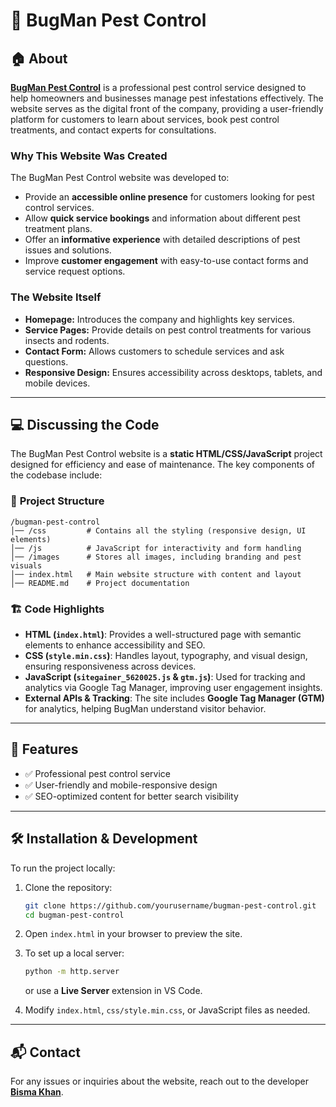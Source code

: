 # 🐜 BugMan Pest Control

## 🏠 About

**[BugMan Pest Control](https://bugmanpestcontrol.us)** is a professional pest control service designed to help homeowners and businesses manage pest infestations effectively. The website serves as the digital front of the company, providing a user-friendly platform for customers to learn about services, book pest control treatments, and contact experts for consultations.


### Why This Website Was Created
The BugMan Pest Control website was developed to:
- Provide an **accessible online presence** for customers looking for pest control services.
- Allow **quick service bookings** and information about different pest treatment plans.
- Offer an **informative experience** with detailed descriptions of pest issues and solutions.
- Improve **customer engagement** with easy-to-use contact forms and service request options.

### The Website Itself
- **Homepage:** Introduces the company and highlights key services.
- **Service Pages:** Provide details on pest control treatments for various insects and rodents.
- **Contact Form:** Allows customers to schedule services and ask questions.
- **Responsive Design:** Ensures accessibility across desktops, tablets, and mobile devices.

---

## 💻 Discussing the Code

The BugMan Pest Control website is a **static HTML/CSS/JavaScript** project designed for efficiency and ease of maintenance. The key components of the codebase include:

### 📂 **Project Structure**
```
/bugman-pest-control
│── /css         # Contains all the styling (responsive design, UI elements)
│── /js          # JavaScript for interactivity and form handling
│── /images      # Stores all images, including branding and pest visuals
│── index.html   # Main website structure with content and layout
│── README.md    # Project documentation
```

### 🏗️ **Code Highlights**
- **HTML (`index.html`)**: Provides a well-structured page with semantic elements to enhance accessibility and SEO.
- **CSS (`style.min.css`)**: Handles layout, typography, and visual design, ensuring responsiveness across devices.
- **JavaScript (`sitegainer_5620025.js` & `gtm.js`)**: Used for tracking and analytics via Google Tag Manager, improving user engagement insights.
- **External APIs & Tracking**: The site includes **Google Tag Manager (GTM)** for analytics, helping BugMan understand visitor behavior.

---

## 🚀 Features
- ✅ Professional pest control service 
- ✅ User-friendly and mobile-responsive design
- ✅ SEO-optimized content for better search visibility

---

## 🛠️ Installation & Development
To run the project locally:

1. Clone the repository:
   ```sh
   git clone https://github.com/yourusername/bugman-pest-control.git
   cd bugman-pest-control
   ```

2. Open `index.html` in your browser to preview the site.

3. To set up a local server:
   ```sh
   python -m http.server
   ```
   or use a **Live Server** extension in VS Code.

4. Modify `index.html`, `css/style.min.css`, or JavaScript files as needed.


---

## 📬 Contact
For any issues or inquiries about the website, reach out to the developer **[Bisma Khan](mailto:bismak0220@gmail.com)**.

